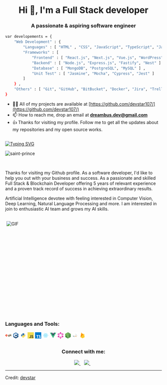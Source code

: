<h1 align="center">Hi 👋, I'm a Full Stack developer</h1>
<h3 align="center">A passionate & aspiring software engineer</h3>


```sh
var developements = {
    "Web Development" : {
        "Languages" : [ "HTML" , "CSS", "JavaScript", "TypeScript", "Java", "Python", "PHP" ] ,
        "Frameworks" : [
            "Frontend" : [ "React.js", "Next.js", "Vue.js", "WordPress", "MUI", "Tailwind CSS", "AntD" ] ,
            "Backend" : [ "Node.js", "Express.js", "Fastify", "Nest" ] ,
            "Database" : [ "MongoDB", "PostgreSQL", "MySQL" ] ,
            "Unit Test" : [ "Jasmine", "Mocha", "Cypress", "Jest" ]
        ]
    } ,
    "Others" : [ "Git", "GitHub", "BitBucket", "Docker", "Jira", "Trello", "AWS", "Firebase" ]
}
```

- 👨‍💻 All of my projects are available at
[https://github.com/devstar107/](https://github.com/devstar107/)
- 📫 How to reach me, drop an email at **dreambus.dev@gmail.com**
- 👍 Thanks for visiting my profile. Follow me to get all the updates about my repositories and my open source works.

## 
[![Typing SVG](https://readme-typing-svg.herokuapp.com?color=%2336BCF7&center=true&vCenter=true&width=800&lines=Hi+there+👋,+Welcome+to+My+Profile!;Full+Stack+and+Blockchain+developer;Data+Science+and+Machine+learning+enthusiast+)](https://git.io/typing-svg)
<p align="left"> <img src="https://komarev.com/ghpvc/?username=levintech&label=Profile%20views&color=0e75b6&style=flat" alt="saint-prince" /> </p>
<br/>

Thanks for visiting my Github profile. As a software developer, I'd like to help you out with your business and success. As a passionate and skilled Full Stack & Blockchain Developer offering 5 years of relevant experience and a proven track record of success in achieving extraordinary results.

Artificial Intelligence devotee with feeling interested in Computer Vision, Deep Learning, Natural Language Processing and more. I am interested in join to enthusiastic AI team and grows my AI skills.

<br/>

<div>
  <img align="right" alt="GIF" src="https://www.mygo.ge/uploads/blog/1584023795.jpg" width="500" height="320" />
</div>

### Languages and Tools:

<code><img height="20" src="https://raw.githubusercontent.com/github/explore/80688e429a7d4ef2fca1e82350fe8e3517d3494d/topics/git/git.png"></code>
<code><img height="20" src="https://raw.githubusercontent.com/github/explore/80688e429a7d4ef2fca1e82350fe8e3517d3494d/topics/cpp/cpp.png"></code>
<code><img height="20" src="https://raw.githubusercontent.com/github/explore/80688e429a7d4ef2fca1e82350fe8e3517d3494d/topics/python/python.png"></code>
<code><img height="20" src="https://raw.githubusercontent.com/github/explore/80688e429a7d4ef2fca1e82350fe8e3517d3494d/topics/javascript/javascript.png"></code>
<code><img height="20" src="https://raw.githubusercontent.com/github/explore/80688e429a7d4ef2fca1e82350fe8e3517d3494d/topics/typescript/typescript.png"></code>
<code><img height="20" src="https://raw.githubusercontent.com/github/explore/80688e429a7d4ef2fca1e82350fe8e3517d3494d/topics/react/react.png"></code>
<code><img height="20" src="https://raw.githubusercontent.com/github/explore/80688e429a7d4ef2fca1e82350fe8e3517d3494d/topics/vue/vue.png"></code>
<code><img height="20" src="https://raw.githubusercontent.com/github/explore/5c058a388828bb5fde0bcafd4bc867b5bb3f26f3/topics/graphql/graphql.png"></code>
<code><img height="20" src="https://raw.githubusercontent.com/github/explore/80688e429a7d4ef2fca1e82350fe8e3517d3494d/topics/nodejs/nodejs.png"></code>
<code><img height="20" src="https://raw.githubusercontent.com/github/explore/80688e429a7d4ef2fca1e82350fe8e3517d3494d/topics/mysql/mysql.png"></code>
<code><img height="20" src="https://raw.githubusercontent.com/github/explore/80688e429a7d4ef2fca1e82350fe8e3517d3494d/topics/firebase/firebase.png"></code>

##

<h3 align="center">Connect with me:</h3>
<p align="center">
    
<a href="https://t.me/dreamhouse107" rel="nofollow">
  <img src="https://camo.githubusercontent.com/0ea1367897b9ee948089a0db824d57a30ce8a5413b59f80d2062b7efcd39ceb3/68747470733a2f2f696d672e736869656c64732e696f2f62616467652f74656c656772616d2d2532333030373742352e7376673f267374796c653d666f722d7468652d6261646765266c6f676f3d74656c656772616d266c6f676f436f6c6f723d7768697465" data-canonical-src="https://img.shields.io/badge/telegram-%230077B5.svg?&amp;style=for-the-badge&amp;logo=telegram&amp;logoColor=green" style="max-width:100%;">
</a>&nbsp;&nbsp;

<a href="mailto:dreambus.dev@gmail.com">
  <img src="https://camo.githubusercontent.com/44d159cb65c2e906ed744052efc1c933364dddc8f2735fe0782a5f60594ff22d/68747470733a2f2f696d672e736869656c64732e696f2f62616467652f656d61696c206d652d2532333144413146332e7376673f267374796c653d666f722d7468652d6261646765266c6f676f3d676d61696c266c6f676f436f6c6f723d7768697465" data-canonical-src="https://img.shields.io/badge/email me-%231DA1F3.svg?&amp;style=for-the-badge&amp;logo=gmail&amp;logoColor=white" style="max-width:100%;">
</a>&nbsp;&nbsp;
</p>

------
Credit: [devstar](https://github.com/devstar107)
